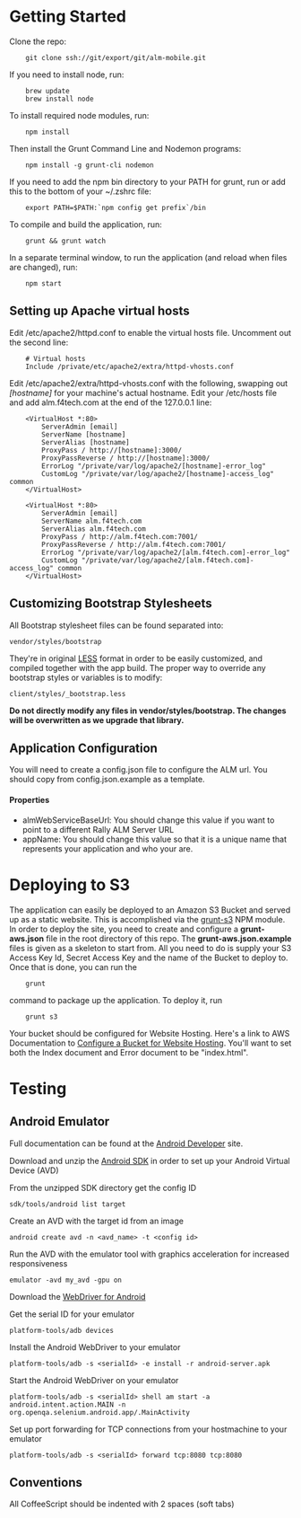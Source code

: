 # Getting Started

Clone the repo:

        git clone ssh://git/export/git/alm-mobile.git

If you need to install node, run:

        brew update
        brew install node

To install required node modules, run:

        npm install

Then install the Grunt Command Line and Nodemon programs:

        npm install -g grunt-cli nodemon

If you need to add the npm bin directory to your PATH for grunt, run or add this to the bottom of your ~/.zshrc file:

        export PATH=$PATH:`npm config get prefix`/bin

To compile and build the application, run:

        grunt && grunt watch

In a separate terminal window, to run the application (and reload when files are changed), run:

        npm start

## Setting up Apache virtual hosts

Edit /etc/apache2/httpd.conf to enable the virtual hosts file. Uncomment out the second line:

        # Virtual hosts
        Include /private/etc/apache2/extra/httpd-vhosts.conf

Edit /etc/apache2/extra/httpd-vhosts.conf with the following, swapping out _[hostname]_ for your machine's actual hostname.
Edit your /etc/hosts file and add alm.f4tech.com at the end of the 127.0.0.1 line:

        <VirtualHost *:80>
            ServerAdmin [email]
            ServerName [hostname]
            ServerAlias [hostname]
            ProxyPass / http://[hostname]:3000/
            ProxyPassReverse / http://[hostname]:3000/
            ErrorLog "/private/var/log/apache2/[hostname]-error_log"
            CustomLog "/private/var/log/apache2/[hostname]-access_log" common
        </VirtualHost>

        <VirtualHost *:80>
            ServerAdmin [email]
            ServerName alm.f4tech.com
            ServerAlias alm.f4tech.com
            ProxyPass / http://alm.f4tech.com:7001/
            ProxyPassReverse / http://alm.f4tech.com:7001/
            ErrorLog "/private/var/log/apache2/[alm.f4tech.com]-error_log"
            CustomLog "/private/var/log/apache2/[alm.f4tech.com]-access_log" common
        </VirtualHost>

## Customizing Bootstrap Stylesheets

All Bootstrap stylesheet files can be found separated into:

    vendor/styles/bootstrap

They're in original [LESS](http://lesscss.org/) format in order to be easily customized, and compiled together with the app build. The proper way to override any bootstrap styles or variables is to modify:

    client/styles/_bootstrap.less

**Do not directly modify any files in vendor/styles/bootstrap. The changes will be overwritten as we upgrade that library.**

## Application Configuration

You will need to create a config.json file to configure the ALM url. You should copy from config.json.example as a template.

#### Properties

- almWebServiceBaseUrl: You should change this value if you want to point to a different Rally ALM Server URL
- appName: You should change this value so that it is a unique name that represents your application and who your are.

# Deploying to S3

The application can easily be deployed to an Amazon S3 Bucket and served up as a static website. This is accomplished via the [grunt-s3](https://github.com/pifantastic/grunt-s3) NPM module. In order to deploy the site, you need to create and configure a __grunt-aws.json__ file in the root directory of this repo. The __grunt-aws.json.example__ files is given as a skeleton to start from. All you need to do is supply your S3 Access Key Id, Secret Access Key and the name of the Bucket to deploy to. Once that is done, you can run the

        grunt

command to package up the application. To deploy it, run

        grunt s3

Your bucket should be configured for Website Hosting. Here's a link to AWS Documentation to [Configure a Bucket for Website Hosting](http://docs.aws.amazon.com/AmazonS3/latest/dev/HowDoIWebsiteConfiguration.html). You'll want to set both the Index document and Error document to be "index.html".

# Testing

## Android Emulator

Full documentation can be found at the [Android Developer](http://developer.android.com/index.html) site.

Download and unzip the [Android SDK](http://developer.android.com/sdk/index.html) in order to set up your Android Virtual Device (AVD)

From the unzipped SDK directory get the config ID

    sdk/tools/android list target

Create an AVD with the target id from an image

    android create avd -n <avd_name> -t <config id>

Run the AVD with the emulator tool with graphics acceleration for increased responsiveness

    emulator -avd my_avd -gpu on

Download the [WebDriver for Android](http://code.google.com/p/selenium/downloads/list)

Get the serial ID for your emulator

    platform-tools/adb devices

Install the Android WebDriver to your emulator

    platform-tools/adb -s <serialId> -e install -r android-server.apk

Start the Android WebDriver on your emulator

    platform-tools/adb -s <serialId> shell am start -a android.intent.action.MAIN -n org.openqa.selenium.android.app/.MainActivity

Set up port forwarding for TCP connections from your hostmachine to your emulator

    platform-tools/adb -s <serialId> forward tcp:8080 tcp:8080

## Conventions

All CoffeeScript should be indented with 2 spaces (soft tabs)